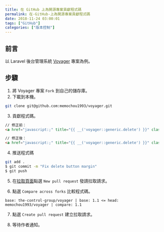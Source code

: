 ```yaml
---
title: 在 GitHub 上為開源專案貢獻程式碼
permalink: 在-GitHub-上為開源專案貢獻程式碼
date: 2018-11-24 03:00:01
tags: ["GitHub"]
categories: ["版本控制"]
---
```


## 前言

以 Laravel 後台管理系統 [Voyager](https://github.com/the-control-group/voyager) 專案為例。

## 步驟

1. 將 Voyager 專案 `Fork` 到自己的儲存庫。
2. 下載到本機。

```BASH
git clone git@github.com:memochou1993/voyager.git
```

3. 貢獻程式碼。

```HTML
// 修正前：
<a href="javascript:;" title="{{ __('voyager::generic.delete') }}" class="btn btn-danger delete" data-id="{{ $dataTypeContent->getKey() }}" id="delete-{{ $dataTypeContent->getKey() }}">
```

```HTML
// 修正後：
<a href="javascript:;" title="{{ __('voyager::generic.delete') }}" class="btn btn-danger" data-id="{{ $dataTypeContent->getKey() }}" id="delete-{{ $dataTypeContent->getKey() }}">
```

4. 推送程式碼

```BASH
git add .
$ git commit -m "Fix delete button margin"
$ git push
```

5. 在[拉取頁面](https://github.com/the-control-group/voyager/pulls)點選 `New pull request` 發請拉取請求。

6. 點選 `Compare across forks` 比較程式碼。

```TEXT
base: the-control-group/voyager | base: 1.1 <= head: memochou1993/voyager | compare: 1.1
```

7. 點選 `Create pull request` 建立拉取請求。

8. 等待作者通知。

